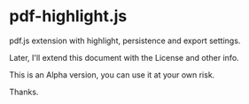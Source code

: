 pdf-highlight.js
================

pdf.js extension with highlight, persistence and export settings.

Later, I'll extend this document with the License and other info.

This is an Alpha version, you can use it at your own risk.

Thanks.

